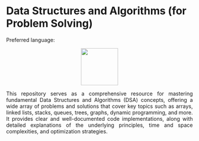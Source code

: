 # Data Structures and Algorithms (for Problem Solving)
<p>Preferred language:</p>
<div align="center">
<img src="https://cdn.worldvectorlogo.com/logos/c.svg" width="100" height="auto"/>
</div>
<p align="justify">This repository serves as a comprehensive resource for mastering fundamental Data Structures and Algorithms (DSA) concepts, offering a wide array of problems and solutions that cover key topics such as arrays, linked lists, stacks, queues, trees, graphs, dynamic programming, and more. It provides clear and well-documented code implementations, along with detailed explanations of the underlying principles, time and space complexities, and optimization strategies.</p>
